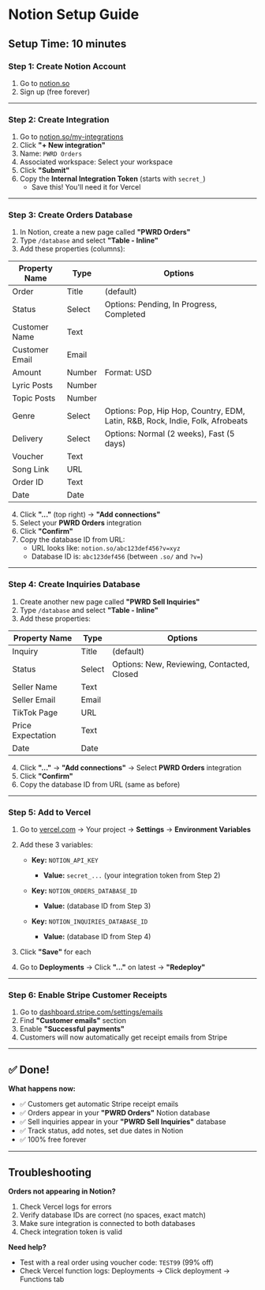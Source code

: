 # Notion Setup Guide

## Setup Time: 10 minutes

### Step 1: Create Notion Account
1. Go to [notion.so](https://notion.so)
2. Sign up (free forever)

---

### Step 2: Create Integration
1. Go to [notion.so/my-integrations](https://www.notion.so/my-integrations)
2. Click **"+ New integration"**
3. Name: `PWRD Orders`
4. Associated workspace: Select your workspace
5. Click **"Submit"**
6. Copy the **Internal Integration Token** (starts with `secret_`)
   - Save this! You'll need it for Vercel

---

### Step 3: Create Orders Database

1. In Notion, create a new page called **"PWRD Orders"**
2. Type `/database` and select **"Table - Inline"**
3. Add these properties (columns):

| Property Name     | Type          | Options                              |
|-------------------|---------------|--------------------------------------|
| Order             | Title         | (default)                            |
| Status            | Select        | Options: Pending, In Progress, Completed |
| Customer Name     | Text          |                                      |
| Customer Email    | Email         |                                      |
| Amount            | Number        | Format: USD                          |
| Lyric Posts       | Number        |                                      |
| Topic Posts       | Number        |                                      |
| Genre             | Select        | Options: Pop, Hip Hop, Country, EDM, Latin, R&B, Rock, Indie, Folk, Afrobeats |
| Delivery          | Select        | Options: Normal (2 weeks), Fast (5 days) |
| Voucher           | Text          |                                      |
| Song Link         | URL           |                                      |
| Order ID          | Text          |                                      |
| Date              | Date          |                                      |

4. Click **"..."** (top right) → **"Add connections"**
5. Select your **PWRD Orders** integration
6. Click **"Confirm"**
7. Copy the database ID from URL:
   - URL looks like: `notion.so/abc123def456?v=xyz`
   - Database ID is: `abc123def456` (between `.so/` and `?v=`)

---

### Step 4: Create Inquiries Database

1. Create another new page called **"PWRD Sell Inquiries"**
2. Type `/database` and select **"Table - Inline"**
3. Add these properties:

| Property Name     | Type    | Options                    |
|-------------------|---------|----------------------------|
| Inquiry           | Title   | (default)                  |
| Status            | Select  | Options: New, Reviewing, Contacted, Closed |
| Seller Name       | Text    |                            |
| Seller Email      | Email   |                            |
| TikTok Page       | URL     |                            |
| Price Expectation | Text    |                            |
| Date              | Date    |                            |

4. Click **"..."** → **"Add connections"** → Select **PWRD Orders** integration
5. Click **"Confirm"**
6. Copy the database ID from URL (same as before)


---

### Step 5: Add to Vercel

1. Go to [vercel.com](https://vercel.com) → Your project → **Settings** → **Environment Variables**
2. Add these 3 variables:

   - **Key:** `NOTION_API_KEY`
     - **Value:** `secret_...` (your integration token from Step 2)

   - **Key:** `NOTION_ORDERS_DATABASE_ID`
     - **Value:** (database ID from Step 3)

   - **Key:** `NOTION_INQUIRIES_DATABASE_ID`
     - **Value:** (database ID from Step 4)

3. Click **"Save"** for each
4. Go to **Deployments** → Click **"..."** on latest → **"Redeploy"**

---

### Step 6: Enable Stripe Customer Receipts

1. Go to [dashboard.stripe.com/settings/emails](https://dashboard.stripe.com/settings/emails)
2. Find **"Customer emails"** section
3. Enable **"Successful payments"**
4. Customers will now automatically get receipt emails from Stripe

---

## ✅ Done!

**What happens now:**
- ✅ Customers get automatic Stripe receipt emails
- ✅ Orders appear in your **"PWRD Orders"** Notion database
- ✅ Sell inquiries appear in your **"PWRD Sell Inquiries"** database
- ✅ Track status, add notes, set due dates in Notion
- ✅ 100% free forever

---

## Troubleshooting

**Orders not appearing in Notion?**
1. Check Vercel logs for errors
2. Verify database IDs are correct (no spaces, exact match)
3. Make sure integration is connected to both databases
4. Check integration token is valid

**Need help?**
- Test with a real order using voucher code: `TEST99` (99% off)
- Check Vercel function logs: Deployments → Click deployment → Functions tab
